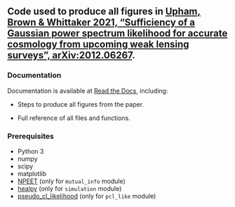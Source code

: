 ## Code used to produce all figures in [Upham, Brown & Whittaker 2021, “Sufficiency of a Gaussian power spectrum likelihood for accurate cosmology from upcoming weak lensing surveys”, arXiv:2012.06267](https://arxiv.org/abs/2012.06267).

### Documentation

Documentation is available at [Read the Docs](https://gaussian-cl-likelihood.readthedocs.io/), including:

* Steps to produce all figures from the paper.

* Full reference of all files and functions.

### Prerequisites

* Python 3
* numpy
* scipy
* matplotlib
* [NPEET](https://github.com/gregversteeg/NPEET) (only for `mutual_info` module)
* [healpy](https://healpy.readthedocs.io/en/latest/install.html) (only for `simulation` module)
* [pseudo_cl_likelihood](https://github.com/robinupham/pseudo_cl_likelihood) (only for `pcl_like` module)
